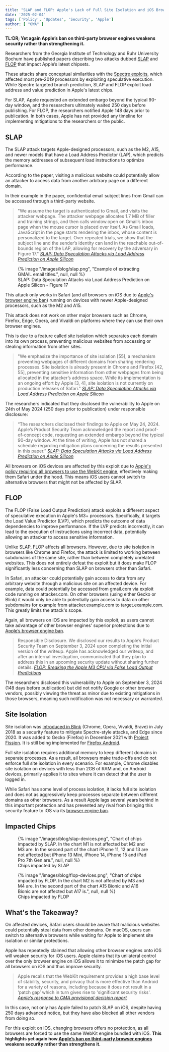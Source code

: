 ```yaml
---
title: "SLAP and FLOP: Apple's Lack of Full Site Isolation and iOS Browser Ban Puts Users at Risk"
date: '2025-02-04'
tags: ['Policy', 'Updates', 'Security', 'Apple']
author: [ "OWA" ]
---
```


<strong>TL:DR; Yet again Apple’s ban on third-party browser engines weakens security
rather than strengthening it.</strong>

Researchers from the Georgia Institute of Technology and Ruhr University Bochum have published papers describing two attacks dubbed [SLAP](https://predictors.fail/files/SLAP.pdf) and [FLOP](https://predictors.fail/files/FLOP.pdf) that impact Apple’s latest chipsets.

These attacks share conceptual similarities with the [Spectre exploits](https://en.wikipedia.org/wiki/Spectre_\(security_vulnerability\)), which affected most pre-2019 processors by exploiting speculative execution. While Spectre targeted branch prediction, SLAP and FLOP exploit load address and value prediction in Apple's latest chips.

For SLAP, Apple requested an extended embargo beyond the typical 90-day window, and the researchers ultimately waited 250 days before publishing. For FLOP, the researchers notified Apple 148 days prior to publication. In both cases, Apple has not provided any timeline for implementing mitigations to the researchers or the public.

## SLAP

The SLAP attack targets Apple-designed processors, such as the M2, A15, and newer models that have a Load Address Predictor (LAP), which predicts the memory addresses of subsequent load instructions to optimize performance.

According to the paper, visiting a malicious website could potentially allow an attacker to access data from another arbitrary page on a different domain.

In their example in the paper, confidential email subject lines from Gmail can be accessed through a third-party website.

> "We assume the target is authenticated to Gmail, and visits the attacker webpage. The attacker webpage allocates 1.7 MB of filler and training strings, and then calls window.open on Gmail’s inbox page when the mouse cursor is placed over itself. As Gmail loads, JavaScript in the page starts rendering the inbox, whose content is personalized to the target. Over repeated trials, we show that the subject line and the sender’s identity can land in the reachable out-of-bounds region of the LAP, allowing for recovery by the adversary in Figure 17."
> <cite>[SLAP: Data Speculation Attacks via Load Address Prediction on Apple Silicon](https://predictors.fail/files/SLAP.pdf)</cite>

<figure>
    {% image
        "/images/blog/slap.png",
        "Example of extracting GMAIL email titles.",
        null, null
    %}
    <figcaption>SLAP: Data Speculation Attacks via Load Address Prediction on Apple Silicon - Figure 17</figcaption>
</figure>

This attack only works in Safari (and all browsers on iOS due to [Apple's browser engine ban](/walled-gardens-report/#apple-has-effectively-banned-all-third-party-browsers)) running on devices with newer Apple-designed processors, such as the M2 and A15.

This attack does not work on other major browsers such as Chrome, Firefox, Edge, Opera, and Vivaldi on platforms where they can use their own browser engines.

This is due to a feature called site isolation which separates each domain into its own process, preventing malicious websites from accessing or stealing information from other sites.

> "We emphasize the importance of site isolation \[55\], a mechanism preventing webpages of different domains from sharing rendering processes. Site isolation is already present in Chrome and Firefox \[42, 55\], preventing sensitive information from other webpages from being allocated in the attacker’s address space. While its implementation is an ongoing effort by Apple \[3, 4\], site isolation is not currently on production releases of Safari."
> <cite>[SLAP: Data Speculation Attacks via Load Address Prediction on Apple Silicon](https://predictors.fail/files/SLAP.pdf)</cite>

The researchers indicated that they disclosed the vulnerability to Apple on 24th of May 2024 (250 days prior to publication) under responsible disclosure:

> “The researchers disclosed their findings to Apple on May 24, 2024\. Apple’s Product Security Team acknowledged the report and proof-of-concept code, requesting an extended embargo beyond the typical 90-day window. At the time of writing, Apple has not shared a schedule regarding mitigation plans concerning the results presented in this paper.”
> <cite>[SLAP: Data Speculation Attacks via Load Address Prediction on Apple Silicon](https://predictors.fail/files/SLAP.pdf)</cite>

All browsers on iOS devices are affected by this exploit due to [Apple's policy requiring all browsers to use the WebKit engine](/walled-gardens-report/#apple-has-effectively-banned-all-third-party-browsers), effectively making them Safari under the hood. This means iOS users cannot switch to alternative browsers that might not be affected by SLAP.

## FLOP

The FLOP (False Load Output Prediction) attack exploits a different aspect of speculative execution in Apple's M3+ processors. Specifically, it targets the Load Value Predictor (LVP), which predicts the outcome of data dependencies to improve performance. If the LVP predicts incorrectly, it can lead to the execution of instructions using incorrect data, potentially allowing an attacker to access sensitive information.

Unlike SLAP, FLOP affects all browsers. However, due to site isolation in browsers like Chrome and Firefox, the attack is limited to working between subdomains of the same site, rather than between completely unrelated websites. This does not entirely defeat the exploit but it does make FLOP significantly less concerning than SLAP on browsers other than Safari.

In Safari, an attacker could potentially gain access to data from any arbitrary website through a malicious site on an affected device. For example, data could potentially be accessed from gmail.com via exploit code running on attacker.com. On other browsers (using either Gecko or Blink) it would only be able to potentially gain access to data on other subdomains for example from attacker.example.com to target.example.com. This greatly limits the attack's scope.

Again, all browsers on iOS are impacted by this exploit, as users cannot take advantage of other browser engines' superior protections due to [Apple’s browser engine ban](/walled-gardens-report/#apple-has-effectively-banned-all-third-party-browsers).

> Responsible Disclosure. We disclosed our results to Apple’s Product Security Team on September 3, 2024 upon completing the initial version of the writeup. Apple has acknowledged our writeup, and after an internal investigation, communicated that they plan to address this in an upcoming security update without sharing further details.
> <cite>[FLOP: Breaking the Apple M3 CPU via False Load Output Predictions](https://predictors.fail/files/FLOP.pdf)</cite>

The researchers disclosed this vulnerability to Apple on September 3, 2024 (148 days before publication) but did not notify Google or other browser vendors, possibly viewing the threat as minor due to existing mitigations in those browsers, meaning such notification was not necessary or warranted.

## Site Isolation

Site isolation was [introduced in Blink](https://security.googleblog.com/2018/07/mitigating-spectre-with-site-isolation.html) (Chrome, Opera, Vivaldi, Brave) in July 2018 as a security feature to mitigate Spectre-style attacks, and Edge since 2020. It was added to Gecko (Firefox) in December 2021 with [Project Fission](https://wiki.mozilla.org/Project_Fission). It is still being implemented for [Firefox Android](https://bugzilla.mozilla.org/show_bug.cgi?id=1565196). 

Full site isolation requires additional memory to keep different domains in separate processes. As a result, all browsers make trade-offs and do not enforce full site isolation in every scenario. For example, Chrome disables site isolation on devices with less than 2GB of RAM and, on Android devices, primarily applies it to sites where it can detect that the user is logged in.

While Safari has some level of process isolation, it lacks full site isolation and does not as aggressively keep processes separate between different domains as other browsers. As a result Apple lags several years behind in this important protection and has prevented any rival from bringing this security feature to iOS via its [browser engine ban](/walled-gardens-report/#apple-has-effectively-banned-all-third-party-browsers).

## Impacted Chips

<figure>
    {% image
        "/images/blog/slap-devices.png",
        "Chart of chips impacted by SLAP. In the chart M1 is not affected but M2 and M3 are. In the second part of the chart iPhone 11, 12 and 13 are not affected but iPhone 13 Mini, iPhone 14, iPhone 15 and iPad Pro 7th Gen are.",
        null, null
    %}
    <figcaption>Chips impacted by SLAP</figcaption>
</figure>

<figure>
    {% image
        "/images/blog/flop-devices.png",
        "Chart of chips impacted by FLOP. In the chart M2 is not affected by M3 and M4 are. In the second part of the chart A15 Bionic and A16 Bionic are not affected but A17 is.",
        null, null
    %}
    <figcaption>Chips impacted by FLOP</figcaption>
</figure>

## What's the Takeaway?

On affected devices, Safari users should be aware that malicious websites could potentially steal data from other domains. On macOS, users can switch to alternative browsers while waiting for Apple to implement site isolation or similar protections.

Apple has repeatedly claimed that allowing other browser engines onto iOS will weaken security for iOS users. Apple claims that its unilateral control over the only browser engine on iOS allows it to minimize the patch gap for all browsers on iOS and thus improve security.

> Apple recalls that the WebKit requirement provides a high base level of stability, security, and
privacy that is more effective than Android for a variety of reasons, including because it does not
result in a ‘patch gap’ which in turn gives rise to 'significant security risks'.
> <cite>[Apple’s response to CMA provisional decision report](https://assets.publishing.service.gov.uk/media/677f87c3d721a08c006655c6/Apple.pdf)</cite>

In this case, not only has Apple failed to patch SLAP on iOS, despite having 250 days advanced notice, but they have also blocked all other vendors from doing so.

For this exploit on iOS, changing browsers offers no protection, as all browsers are forced to use the same WebKit engine bundled with iOS. **This highlights yet again how [Apple’s ban on third-party browser engines](/walled-gardens-report/#apple-has-effectively-banned-all-third-party-browsers) weakens security rather than strengthens it.**